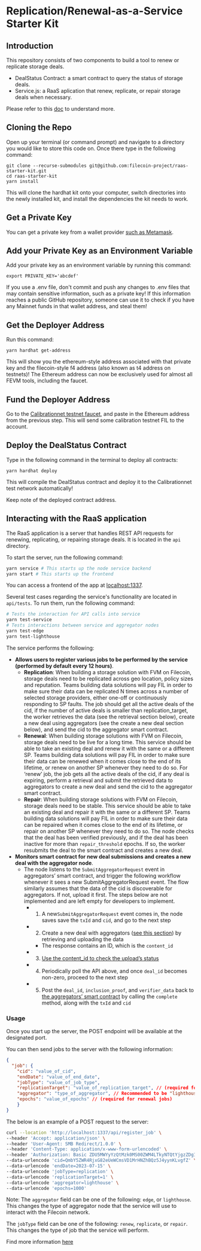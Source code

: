 # Replication/Renewal-as-a-Service Starter Kit

## Introduction

This repository consists of two components to build a tool to renew or replicate storage deals.

* DealStatus Contract: a smart contract to query the status of storage deals.
* Service.js: a RaaS aplication that renew, replicate, or repair storage deals when necessary.

Please refer to this [doc](https://www.notion.so/pl-strflt/Data-FVM-234b7f4c17624cd8b972f92806732ca9) to understand more.

## Cloning the Repo

Open up your terminal (or command prompt) and navigate to a directory you would like to store this code on. Once there type in the following command:


```
git clone --recurse-submodules git@github.com:filecoin-project/raas-starter-kit.git
cd raas-starter-kit
yarn install
```


This will clone the hardhat kit onto your computer, switch directories into the newly installed kit, and install the dependencies the kit needs to work.


## Get a Private Key

You can get a private key from a wallet provider [such as Metamask](https://metamask.zendesk.com/hc/en-us/articles/360015289632-How-to-export-an-account-s-private-key).


## Add your Private Key as an Environment Variable

Add your private key as an environment variable by running this command:

 ```
export PRIVATE_KEY='abcdef'
```

If you use a .env file, don't commit and push any changes to .env files that may contain sensitive information, such as a private key! If this information reaches a public GitHub repository, someone can use it to check if you have any Mainnet funds in that wallet address, and steal them!


## Get the Deployer Address

Run this command:
```
yarn hardhat get-address
```

This will show you the ethereum-style address associated with that private key and the filecoin-style f4 address (also known as t4 address on testnets)! The Ethereum address can now be exclusively used for almost all FEVM tools, including the faucet.


## Fund the Deployer Address

Go to the [Calibrationnet testnet faucet](https://calibration.yoga/#faucet), and paste in the Ethereum address from the previous step. This will send some calibration testnet FIL to the account.


## Deploy the DealStatus Contract

Type in the following command in the terminal to deploy all contracts:

 ```
yarn hardhat deploy
```

This will compile the DealStatus contract and deploy it to the Calibrationnet test network automatically!

Keep note of the deployed contract address.

## Interacting with the RaaS application

The RaaS application is a server that handles REST API requests for renewing, replicating, or repairing storage deals. It is located in the `api` directory.

To start the server, run the following command:

```bash
yarn service # This starts up the node service backend
yarn start # This starts up the frontend
```

You can access a frontend of the app at [localhost:1337](http://localhost:1337/). 

Several test cases regarding the service's functionality are located in `api/tests`. To run them, run the following command:

```bash
# Tests the interaction for API calls into service
yarn test-service
# Tests interactions between service and aggregator nodes
yarn test-edge
yarn test-lighthouse
```

The service performs the following:
- **Allows users to register various jobs to be performed by the service (performed by default every 12 hours)**.
  - **Replication**: When building a storage solution with FVM on Filecoin, storage deals need to be replicated across geo location, policy sizes and reputation. Teams building data solutions will pay FIL in order to make sure their data can be replicated N times across a number of selected storage providers, either one-off or continuously responding to SP faults. The job should get all the active deals of the cid, if the number of active deals is smaller than replication_target, the worker retrieves the data (see the retrieval section below), create a new deal using aggregators (see the create a new deal section below), and send the cid to the aggregator smart contract. 
  - **Renewal**: When building storage solutions with FVM on Filecoin, storage deals need to be live for a long time. This service should be able to take an existing deal and renew it with the same or a different SP. Teams building data solutions will pay FIL in order to make sure their data can be renewed when it comes close to the end of its lifetime, or renew on another SP whenever they need to do so. For ‘renew’ job, the job gets all the active deals of the cid, if any deal is expiring, perform a retrieval and submit the retrieved data to aggregators to create a new deal and  send the cid to the aggregator smart contract.  
  - **Repair**: When building storage solutions with FVM on Filecoin, storage deals need to be stable. This service should be able to take an existing deal and repair it with the same or a different SP. Teams building data solutions will pay FIL in order to make sure their data can be repaired when it comes close to the end of its lifetime, or repair on another SP whenever they need to do so. The node checks that the deal has been verified previously, and if the deal has been inactive for more than `repair_threshold` epochs. If so, the worker resubmits the deal to the smart contract and creates a new deal.
- **Monitors smart contract for new deal submissions and creates a new deal with the aggregator node**.
  - The node listens to the `SubmitAggregatorRequest` event in aggregators’ smart contract, and trigger the following workflow whenever it sees a new SubmitAggregatorRequest event. The flow similarly assumes that the data of the cid is discoverable for aggregators. If not, upload it first. The steps below are not implemented and are left empty for developers to implement. 
    - 1. A new`SubmitAggregatorRequest` event comes in, the node saves save the `txId` and `cid`, and go to the next step
    - 2. Create a new deal with aggregators ([see this section](https://www.notion.so/Renew-Replication-Starter-Kit-f57af3ebd221462b8b8ef2714178865a?pvs=21)) by retrieving and uploading the data
      - The response contains an ID, which is the `content_id`
    - 3. [Use the content_id to check the upload’s status](https://github.com/application-research/edge-ur/blob/car-gen/docs/aggregation.md#checking-the-status-by-content-id)
    - 4. Periodically poll the API above, and once `deal_id` becomes non-zero, proceed to the next step
    - 5. Post the `deal_id`, `inclusion_proof`, and `verifier_data` back to [the aggregators’ smart contract](https://github.com/application-research/fevm-data-segment/blob/main/contracts/aggregator-oracle/edge.sol#L52) by calling the `complete` method, along with the `txId` and `cid`

### Usage

Once you start up the server, the POST endpoint will be available at the designated port.

You can then send jobs to the server with the following information:

```json
{
  "job": {
    "cid": "value_of_cid",
    "endDate": "value_of_end_date",
    "jobType": "value_of_job_type",
    "replicationTarget": "value_of_replication_target", // (required for replication jobs)
    "aggregator": "type_of_aggregator", // Recommended to be "lighthouse"
    "epochs": "value_of_epochs" // (required for renewal jobs)
    }
}
```

The below is an example of a POST request to the server:

```bash
curl --location 'http://localhost:1337/api/register_job' \
--header 'Accept: application/json' \
--header 'User-Agent: SMB Redirect/1.0.0' \
--header 'Content-Type: application/x-www-form-urlencoded' \
--header 'Authorization: Basic ZDU5MWYyYzQtMzk0MS00ZWM4LTkyNTQtYjgzZDg1NmI2YmU5Om1xZkU5eklsVFFOdGVIUnY2WDEwQXVmYkNlN0pIUXVC' \
--data-urlencode 'cid=QmbY5ZWR4RjxG82eUeWCmsVD1MrHNZhBQz5J4yynKLvgfZ' \
--data-urlencode 'endDate=2023-07-15' \
--data-urlencode 'jobType=replication' \
--data-urlencode 'replicationTarget=1' \
--data-urlencode 'aggregator=lighthouse' \
--data-urlencode 'epochs=1000'
```

Note: 
The `aggregator` field can be one of the following: `edge`, or `lighthouse`. This changes the type of aggregator node that the service will use to interact with the Filecoin network.

The `jobType` field can be one of the following: `renew`, `replicate`, or `repair`. This changes the type of job that the service will perform.

Find more information [here](https://www.notion.so/Renew-Replication-Starter-Kit-f57af3ebd221462b8b8ef2714178865a#fc387e4c63114459b2583572c823a4c5)